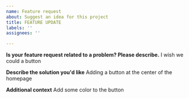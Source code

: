 ```yaml
---
name: Feature request
about: Suggest an idea for this project
title: FEATURE UPDATE
labels: ''
assignees: ''

---
```


**Is your feature request related to a problem? Please describe.**
I wish we could a button

**Describe the solution you'd like**
Adding a button at the center of the homepage

**Additional context**
Add some color to the button
